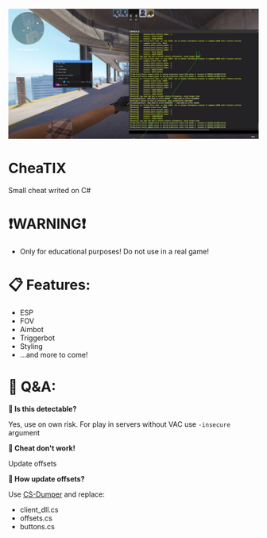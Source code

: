 ![Скриншот](https://github.com/mncrzz/CheaTIX/blob/6462edce467016973e1206817b1390896f914039/logo.jpg)
# CheaTIX
Small cheat writed on C#
# ❗WARNING❗
+ Only for educational purposes! Do not use in a real game!
# 📋 Features:
+ ESP
+ FOV
+ Aimbot
+ Triggerbot
+ Styling
+ ...and more to come!

# 💬 Q&A:
**🤔 Is this detectable?**

Yes, use on own risk. For play in servers without VAC use `-insecure` argument

**🤔 Cheat don't work!**

Update offsets

**🤔 How update offsets?**

Use [CS-Dumper](https://github.com/a2x/cs2-dumper) and replace:
+ client_dll.cs
+ offsets.cs
+ buttons.cs
